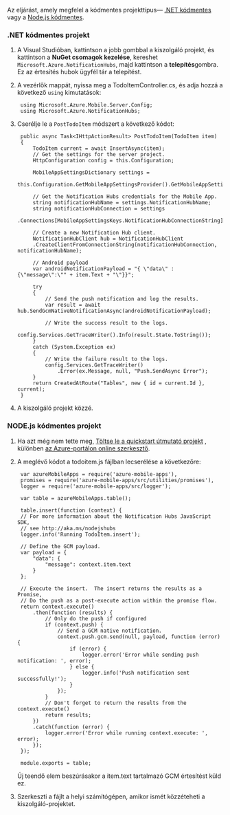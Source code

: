 Az eljárást, amely megfelel a kódmentes projekttípus&mdash; [.NET kódmentes](#dotnet) vagy a [Node.js kódmentes](#nodejs).

### <a name="dotnet"></a>.NET kódmentes projekt

1. A Visual Studióban, kattintson a jobb gombbal a kiszolgáló projekt, és kattintson a **NuGet csomagok kezelése**, kereshet `Microsoft.Azure.NotificationHubs`, majd kattintson a **telepítés**gombra. Ez az értesítés hubok ügyfél tár a telepítést.

2. A vezérlők mappát, nyissa meg a TodoItemController.cs, és adja hozzá a következő `using` kimutatások:

        using Microsoft.Azure.Mobile.Server.Config;
        using Microsoft.Azure.NotificationHubs;

3. Cserélje le a `PostTodoItem` módszert a következő kódot:  

      
        public async Task<IHttpActionResult> PostTodoItem(TodoItem item)
        {
            TodoItem current = await InsertAsync(item);
            // Get the settings for the server project.
            HttpConfiguration config = this.Configuration;

            MobileAppSettingsDictionary settings = 
                this.Configuration.GetMobileAppSettingsProvider().GetMobileAppSettings();

            // Get the Notification Hubs credentials for the Mobile App.
            string notificationHubName = settings.NotificationHubName;
            string notificationHubConnection = settings
                .Connections[MobileAppSettingsKeys.NotificationHubConnectionString].ConnectionString;

            // Create a new Notification Hub client.
            NotificationHubClient hub = NotificationHubClient
            .CreateClientFromConnectionString(notificationHubConnection, notificationHubName);

            // Android payload
            var androidNotificationPayload = "{ \"data\" : {\"message\":\"" + item.Text + "\"}}";

            try
            {
                // Send the push notification and log the results.
                var result = await hub.SendGcmNativeNotificationAsync(androidNotificationPayload);

                // Write the success result to the logs.
                config.Services.GetTraceWriter().Info(result.State.ToString());
            }
            catch (System.Exception ex)
            {
                // Write the failure result to the logs.
                config.Services.GetTraceWriter()
                    .Error(ex.Message, null, "Push.SendAsync Error");
            }
            return CreatedAtRoute("Tables", new { id = current.Id }, current);
        }

4. A kiszolgáló projekt közzé.

### <a name="nodejs"></a>NODE.js kódmentes projekt

1. Ha azt még nem tette meg, [Töltse le a quickstart útmutató projekt](app-service-mobile-node-backend-how-to-use-server-sdk.md#download-quickstart) , különben [az Azure-portálon online szerkesztő](app-service-mobile-node-backend-how-to-use-server-sdk.md#online-editor).
 
1. A meglévő kódot a todoitem.js fájlban lecserélése a következőre:

        var azureMobileApps = require('azure-mobile-apps'),
        promises = require('azure-mobile-apps/src/utilities/promises'),
        logger = require('azure-mobile-apps/src/logger');
        
        var table = azureMobileApps.table();
        
        table.insert(function (context) {
        // For more information about the Notification Hubs JavaScript SDK, 
        // see http://aka.ms/nodejshubs
        logger.info('Running TodoItem.insert');
        
        // Define the GCM payload.
        var payload = {
            "data": {
                "message": context.item.text
            }
        };   
        
        // Execute the insert.  The insert returns the results as a Promise,
        // Do the push as a post-execute action within the promise flow.
        return context.execute()
            .then(function (results) {
                // Only do the push if configured
                if (context.push) {
                    // Send a GCM native notification.
                    context.push.gcm.send(null, payload, function (error) {
                        if (error) {
                            logger.error('Error while sending push notification: ', error);
                        } else {
                            logger.info('Push notification sent successfully!');
                        }
                    });
                }
                // Don't forget to return the results from the context.execute()
                return results;
            })
            .catch(function (error) {
                logger.error('Error while running context.execute: ', error);
            });
        });
        
        module.exports = table;  

    Új teendő elem beszúrásakor a item.text tartalmazó GCM értesítést küld ez. 

2. Szerkeszti a fájlt a helyi számítógépen, amikor ismét közzéteheti a kiszolgáló-projektet. 
